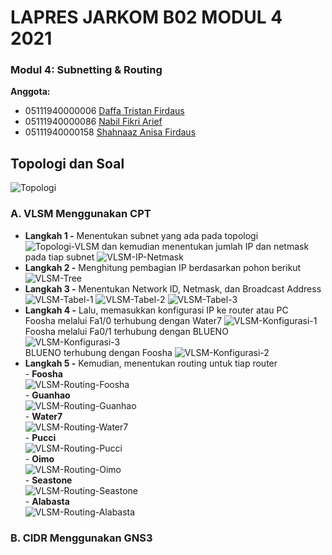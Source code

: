# LAPRES JARKOM B02 MODUL 4 2021  
### Modul 4: Subnetting & Routing
**Anggota:**
- 05111940000006 	[Daffa Tristan Firdaus](https://www.github.com/DaffaTristan)  
- 05111940000086 	[Nabil Fikri Arief](https://www.github.com/alwaysyu)
- 05111940000158 	[Shahnaaz Anisa Firdaus](https://www.github.com/sanugiru)

## Topologi dan Soal
![Topologi](/screenshots/topologi.png)

### A. VLSM Menggunakan CPT
- **Langkah 1 -** Menentukan subnet yang ada pada topologi
![Topologi-VLSM](/screenshots/topologi-vlsm.png)
 dan kemudian menentukan jumlah IP dan netmask pada tiap subnet
![VLSM-IP-Netmask](/screenshots/vlsm-1.png)
- **Langkah 2 -** Menghitung pembagian IP berdasarkan pohon berikut
![VLSM-Tree](/screenshots/vlsm-tree.png)
- **Langkah 3 -** Menentukan Network ID, Netmask, dan Broadcast Address
![VLSM-Tabel-1](/screenshots/vlsm-tabel-1.png)
![VLSM-Tabel-2](/screenshots/vlsm-tabel-2.png)
![VLSM-Tabel-3](/screenshots/vlsm-tabel-3.png)
- **Langkah 4 -** Lalu, memasukkan konfigurasi IP ke router atau PC
<br>Foosha melalui Fa1/0 terhubung dengan Water7
![VLSM-Konfigurasi-1](/screenshots/vlsm-konf-1.png)
<br>Foosha melalui Fa0/1 terhubung dengan BLUENO
![VLSM-Konfigurasi-3](/screenshots/vlsm-konf-3.png)
<br>BLUENO terhubung dengan Foosha
![VLSM-Konfigurasi-2](/screenshots/vlsm-konf-2.png)
- **Langkah 5 -** Kemudian, menentukan routing untuk tiap router
<br>  - **Foosha**
<br>![VLSM-Routing-Foosha](/screenshots/vlsm-foosha.png)
<br>  - **Guanhao**
<br>![VLSM-Routing-Guanhao](/screenshots/vlsm-guanhao.png)
<br>  - **Water7**
<br>![VLSM-Routing-Water7](/screenshots/vlsm-water7.png)
<br>  - **Pucci**
<br>![VLSM-Routing-Pucci](/screenshots/vlsm-pucci.png)
<br>  - **Oimo**
<br>![VLSM-Routing-Oimo](/screenshots/vlsm-oimo.png)
<br>  - **Seastone**
<br>![VLSM-Routing-Seastone](/screenshots/vlsm-seastone.png)
<br>  - **Alabasta**
<br>![VLSM-Routing-Alabasta](/screenshots/vlsm-alabasta.png)
### B. CIDR Menggunakan GNS3
